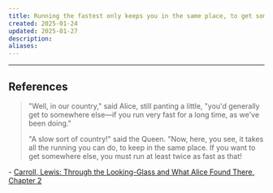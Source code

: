 ```yaml
---
title: Running the fastest only keeps you in the same place, to get somewhere else, you must run at least twice as fast as that
created: 2025-01-24
updated: 2025-01-27
description: 
aliases: 
---
```



---
## References

> "Well, in our country," said Alice, still panting a little, "you'd generally get to somewhere else—if you run very fast for a long time, as we've been doing."
> 
> "A slow sort of country!" said the Queen. "Now, here, you see, it takes all the running you can do, to keep in the same place. If you want to get somewhere else, you must run at least twice as fast as that!

 \- [Carroll, Lewis: Through the Looking-Glass and What Alice Found There, Chapter 2](https://www.gutenberg.org/files/12/12-h/12-h.htm)